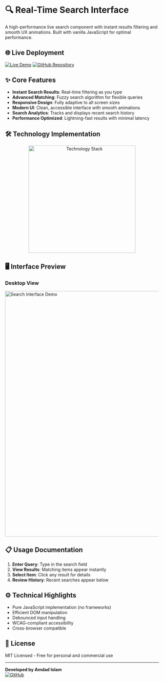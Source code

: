 # 🔍 Real-Time Search Interface

A high-performance live search component with instant results filtering and smooth UX animations. Built with vanilla JavaScript for optimal performance.

## 🌐 Live Deployment

[![Live Demo](https://img.shields.io/badge/View_Demo-00C7B7?style=for-the-badge&logo=netlify&logoColor=white)](https://search-bar-live.netlify.app/)
[![GitHub Repository](https://img.shields.io/badge/Source_Code-181717?style=for-the-badge&logo=github&logoColor=white)](https://github.com/amdadislam01/search-bar-app)

## ✨ Core Features

- **Instant Search Results**: Real-time filtering as you type
- **Advanced Matching**: Fuzzy search algorithm for flexible queries
- **Responsive Design**: Fully adaptive to all screen sizes
- **Modern UI**: Clean, accessible interface with smooth animations
- **Search Analytics**: Tracks and displays recent search history
- **Performance Optimized**: Lightning-fast results with minimal latency

## 🛠 Technology Implementation

<p align="center">
  <img src="https://skillicons.dev/icons?i=html,css,js,netlify,github" alt="Technology Stack" width="350"/>
</p>

## 🖥 Interface Preview

### Desktop View
<img src="https://i.postimg.cc/MH6PJFXM/screencapture-search-bar-live-netlify-app-2025-06-30-11-18-25.png" alt="Search Interface Demo" width="800"/>

## 📋 Usage Documentation

1. **Enter Query**: Type in the search field
2. **View Results**: Matching items appear instantly
3. **Select Item**: Click any result for details
4. **Review History**: Recent searches appear below

## ⚙️ Technical Highlights

- Pure JavaScript implementation (no frameworks)
- Efficient DOM manipulation
- Debounced input handling
- WCAG-compliant accessibility
- Cross-browser compatible

## 📄 License

MIT Licensed - Free for personal and commercial use

---

**Developed by Amdad Islam**  
[![GitHub](https://img.shields.io/github/followers/amdadislam01?style=social)](https://github.com/amdadislam01)
